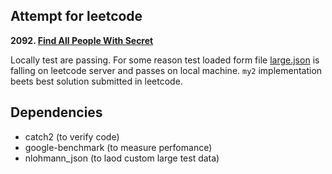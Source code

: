 Attempt for leetcode
------

**2092. [Find All People With Secret](https://leetcode.com/problems/find-all-people-with-secret/)**

Locally test are passing.
For some reason test loaded form file [large.json](data_source/large.json) is falling on leetcode server and passes on local machine.
`my2` implementation beets best solution submitted in leetcode.

Dependencies
------
* catch2 (to verify code)
* google-benchmark (to measure perfomance)
* nlohmann_json (to laod custom large test data)
